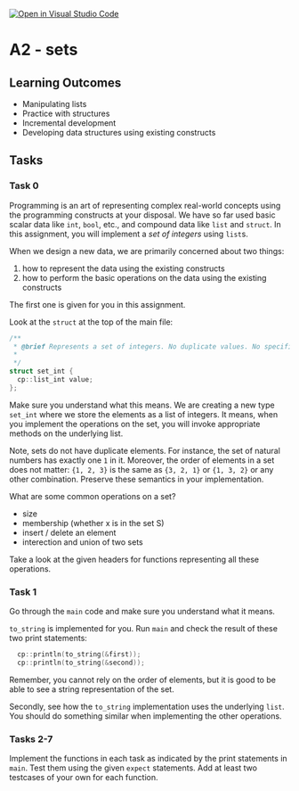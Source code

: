[![Open in Visual Studio Code](https://classroom.github.com/assets/open-in-vscode-c66648af7eb3fe8bc4f294546bfd86ef473780cde1dea487d3c4ff354943c9ae.svg)](https://classroom.github.com/online_ide?assignment_repo_id=7925393&assignment_repo_type=AssignmentRepo)
# A2 - sets

## Learning Outcomes

- Manipulating lists
- Practice with structures
- Incremental development
- Developing data structures using existing constructs

## Tasks

### Task 0

Programming is an art of representing complex real-world concepts using the programming constructs at your disposal. We have so far used basic scalar data like `int`, `bool`, etc., and compound data like `list` and `struct`. In this assignment, you will implement a *set of integers* using `list`s.

When we design a new data, we are primarily concerned about two things:

1. how to represent the data using the existing constructs
2. how to perform the basic operations on the data using the existing constructs

The first one is given for you in this assignment.

Look at the `struct` at the top of the main file:

```cpp
/**
 * @brief Represents a set of integers. No duplicate values. No specific order.
 * 
 */
struct set_int {
  cp::list_int value;
};
```

Make sure you understand what this means. We are creating a new type `set_int` where we store the elements as a list of integers. It means, when you implement the operations on the set, you will invoke appropriate methods on the underlying list.

Note, sets do not have duplicate elements. For instance, the set of natural numbers has exactly one `1` in it. Moreover, the order of elements in a set does not matter: `{1, 2, 3}` is the same as `{3, 2, 1}` or `{1, 3, 2}` or any other combination. Preserve these semantics in your implementation.

What are some common operations on a set?

- size
- membership (whether x is in the set S)
- insert / delete an element
- interection and union of two sets

Take a look at the given headers for functions representing all these operations.

### Task 1

Go through the `main` code and make sure you understand what it means.

`to_string` is implemented for you. Run `main` and check the result of these two print statements:

```cpp
  cp::println(to_string(&first));
  cp::println(to_string(&second));
```

Remember, you cannot rely on the order of elements, but it is good to be able to see a string representation of the set.

Secondly, see how the `to_string` implementation uses the underlying `list`. You should do something similar when implementing the other operations.

### Tasks 2-7

Implement the functions in each task as indicated by the print statements in `main`. Test them using the given `expect` statements. Add at least two testcases of your own for each function.
